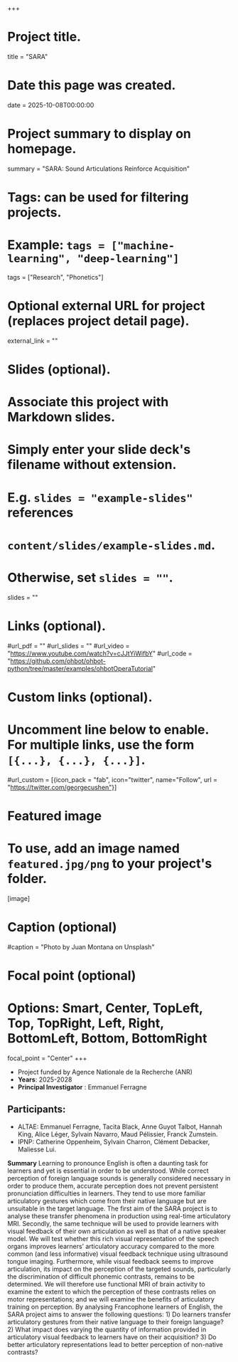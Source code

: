 +++
# Project title.
title = "SARA"

# Date this page was created.
date = 2025-10-08T00:00:00

# Project summary to display on homepage.
summary = "SARA: Sound Articulations Reinforce Acquisition"

# Tags: can be used for filtering projects.
# Example: `tags = ["machine-learning", "deep-learning"]`
tags = ["Research", "Phonetics"]

# Optional external URL for project (replaces project detail page).
external_link = ""

# Slides (optional).
#   Associate this project with Markdown slides.
#   Simply enter your slide deck's filename without extension.
#   E.g. `slides = "example-slides"` references 
#   `content/slides/example-slides.md`.
#   Otherwise, set `slides = ""`.
slides = ""

# Links (optional).
#url_pdf = ""
#url_slides = ""
#url_video = "https://www.youtube.com/watch?v=cJJtYiWifbY"
#url_code = "https://github.com/ohbot/ohbot-python/tree/master/examples/ohbotOperaTutorial"

# Custom links (optional).
#   Uncomment line below to enable. For multiple links, use the form `[{...}, {...}, {...}]`.
#url_custom = [{icon_pack = "fab", icon="twitter", name="Follow", url = "https://twitter.com/georgecushen"}]

# Featured image
# To use, add an image named `featured.jpg/png` to your project's folder. 
[image]
  # Caption (optional)
  #caption = "Photo by Juan Montana on Unsplash"
  
  # Focal point (optional)
  # Options: Smart, Center, TopLeft, Top, TopRight, Left, Right, BottomLeft, Bottom, BottomRight
  focal_point = "Center"
+++
- Project funded by Agence Nationale de la Recherche (ANR)
- **Years**: 2025-2028
- **Principal Investigator** : Emmanuel Ferragne

## Participants:
- ALTAE: Emmanuel Ferragne, Tacita Black, Anne Guyot Talbot, Hannah King, Alice Léger, Sylvain Navarro, Maud Pélissier, Franck Zumstein.
- IPNP: Catherine Oppenheim, Sylvain Charron, Clément Debacker, Maliesse Lui. 

**Summary**
Learning to pronounce English is often a daunting task for learners and yet is essential in order to be understood. While correct perception of foreign language sounds is generally considered necessary in order to produce them, accurate perception does not prevent persistent pronunciation difficulties in learners. They tend to use more familiar articulatory gestures which come from their native language but are unsuitable in the target language. The first aim of the SARA project is to analyse these transfer phenomena in production using real-time articulatory MRI. Secondly, the same technique will be used to provide learners with visual feedback of their own articulation as well as that of a native speaker model. We will test whether this rich visual representation of the speech organs improves learners’ articulatory accuracy compared to the more common (and less informative) visual feedback technique using ultrasound tongue imaging. Furthermore, while visual feedback seems to improve articulation, its impact on the perception of the targeted sounds, particularly the discrimination of difficult phonemic contrasts, remains to be determined. We will therefore use functional MRI of brain activity to examine the extent to which the perception of these contrasts relies on motor representations; and we will examine the benefits of articulatory training on perception. By analysing Francophone learners of English, the SARA project aims to answer the following questions: 1) Do learners transfer articulatory gestures from their native language to their foreign language? 2) What impact does varying the quantity of information provided in articulatory visual feedback to learners have on their acquisition? 3) Do better articulatory representations lead to better perception of non-native contrasts?

